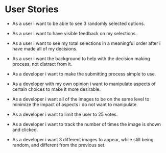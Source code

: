 # User Stories

* As a user i want to be able to see 3 randomly selected options.
* As a user i want to have visible feedback on my selections.
* As a user i want to see my total selections in a meaningful order after i have made all of my decisions.
* As a user i want the background to help with the decision making process, not distract from it.

* As a developer i want to make the submitting process simple to use.
* As a developer with my own opinion i want to manipulate aspects of certain choices to make it more desirable.
* As a developer i want all of the images to be on the same level to minimize the impact of aspects i do not want to manipulate.
* As a developer i want to limit the user to 25 votes.
* As a developer i want to track the number of times the image is shown and clicked.
* As a developer i want 3 different images to appear, while still being random, and different from the previous set.
